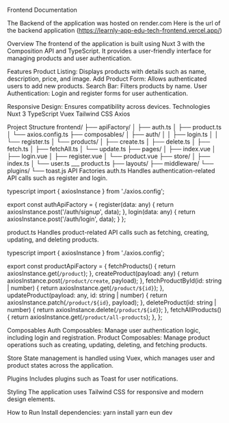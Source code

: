 Frontend Documentation

The Backend of the application was hosted on render.com 
Here is the url of the backend application (https://learnly-app-edu-tech-frontend.vercel.app/)

Overview
The frontend of the application is built using Nuxt 3 with the Composition API and TypeScript. It provides a user-friendly interface for managing products and user authentication.


Features
Product Listing: Displays products with details such as name, description, price, and image.
Add Product Form: Allows authenticated users to add new products.
Search Bar: Filters products by name.
User Authentication: Login and register forms for user authentication.

Responsive Design: Ensures compatibility across devices.
Technologies
Nuxt 3
TypeScript
Vuex
Tailwind CSS
Axios

Project Structure
frontend/
├── apiFactory/
│   ├── auth.ts
│   ├── product.ts
│   └── axios.config.ts
├── composables/
│   ├── auth/
│   │   ├── login.ts
│   │   └── register.ts
│   └── products/
│       ├── create.ts
│       ├── delete.ts
│       ├── fetch.ts
│       ├── fetchAll.ts
│       └── update.ts
├── pages/
│   ├── index.vue
│   ├── login.vue
│   ├── register.vue
│   └── product.vue
├── store/
│   ├── index.ts
│   └── user.ts
    ___ product.ts
├── layouts/
├── middleware/
└── plugins/
    └── toast.js
API Factories
auth.ts
Handles authentication-related API calls such as register and login.

typescript
import { axiosInstance } from './axios.config';

export const authApiFactory = {
  register(data: any) {
    return axiosInstance.post('/auth/signup', data);
  },
  login(data: any) {
    return axiosInstance.post('/auth/login', data);
  }
};

product.ts
Handles product-related API calls such as fetching, creating, updating, and deleting products.

typescript
import { axiosInstance } from './axios.config';

export const productApiFactory = {
  fetchProducts() {
    return axiosInstance.get(`/product`);
  },
  createProduct(payload: any) {
    return axiosInstance.post(`/product/create`, payload);
  },
  fetchProductById(id: string | number) {
    return axiosInstance.get(`/product/${id}`);
  },
  updateProduct(payload: any, id: string | number) {
    return axiosInstance.patch(`/product/${id}`, payload);
  },
  deleteProduct(id: string | number) {
    return axiosInstance.delete(`/product/${id}`);
  },
  fetchAllProducts() {
    return axiosInstance.get(`/product/all-products`);
  },
};

Composables
Auth Composables: Manage user authentication logic, including login and registration.
Product Composables: Manage product operations such as creating, updating, deleting, and fetching products.

Store
State management is handled using Vuex, which manages user and product states across the application.

Plugins
Includes plugins such as Toast for user notifications.

Styling
The application uses Tailwind CSS for responsive and modern design elements.

How to Run
Install dependencies: yarn install
yarn eun dev
